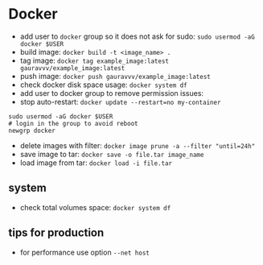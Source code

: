 # Docker
* add user to `docker` group so it does not ask for sudo: `sudo usermod -aG docker $USER`
* build image: `docker build -t <image_name> .`
* tag image: `docker tag example_image:latest gauravvv/example_image:latest`
* push image: `docker push gauravvv/example_image:latest`
* check docker disk space usage: `docker system df`
* add user to docker group to remove permission issues: 
* stop auto-restart: `docker update --restart=no my-container`
```
sudo usermod -aG docker $USER
# login in the group to avoid reboot
newgrp docker
```
* delete images with filter: `docker image prune -a --filter "until=24h"`
* save image to tar: `docker save -o file.tar image_name`
* load image from tar: `docker load -i file.tar`

## system
* check total volumes space: `docker system df`

## tips for production
* for performance use option `--net host`

